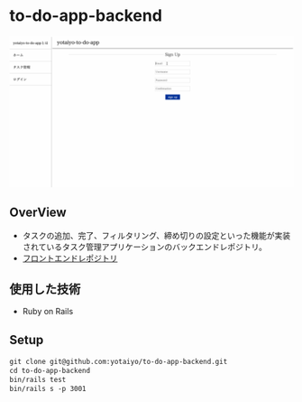 # to-do-app-backend

![gif](https://github.com/yotaiyo/to-do-app-frontend/blob/develop/public/gif/to-do-app.gif)

## OverView
- タスクの追加、完了、フィルタリング、締め切りの設定といった機能が実装されているタスク管理アプリケーションのバックエンドレポジトリ。
- [フロントエンドレポジトリ](https://github.com/yotaiyo/to-do-app-frontend)

## 使用した技術
- Ruby on Rails

## Setup
```
git clone git@github.com:yotaiyo/to-do-app-backend.git
cd to-do-app-backend
bin/rails test
bin/rails s -p 3001
```